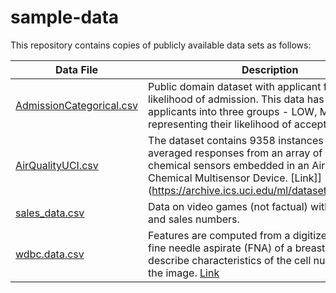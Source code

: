 # sample-data

This repository contains copies of publicly available data sets as follows:

Data File | Description
----------|------------
[AdmissionCategorical.csv](https://raw.githubusercontent.com/skob1014/sample-data/master/AdmissionCategorical.csv) | Public domain dataset with applicant features and likelihood of admission.  This data has grouped applicants into three groups - LOW, MED, HIGH -- representing their likelihood of acceptance. [Link](https://www.kaggle.com/mohansacharya/graduate-admissions?select=Admission_Predict.csv)
[AirQualityUCI.csv](https://raw.githubusercontent.com/skob1014/sample-data/master/AirQualityUCI.csv) | The dataset contains 9358 instances of hourly averaged responses from an array of 5 metal oxide chemical sensors embedded in an Air Quality Chemical Multisensor Device. [Link]](https://archive.ics.uci.edu/ml/datasets/Air+Quality)
[sales_data.csv](https://raw.githubusercontent.com/skob1014/sample-data/master/sales_data.csv) | Data on video games (not factual) with features and sales numbers.
[wdbc.data.csv](https://raw.githubusercontent.com/skob1014/sample-data/master/wdbc.data.csv) |  Features are computed from a digitized image of a fine needle aspirate (FNA) of a breast mass. They describe characteristics of the cell nuclei present in the image. [Link](https://archive.ics.uci.edu/ml/datasets/Breast+Cancer+Wisconsin+(Diagnostic))

